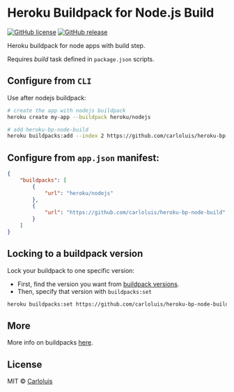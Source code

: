# Heroku Buildpack for Node.js Build

[![GitHub license](https://img.shields.io/github/license/carloluis/heroku-bp-node-build.svg)](https://github.com/carloluis/heroku-bp-node-build/blob/master/LICENSE)
[![GitHub release](https://img.shields.io/github/release/carloluis/heroku-bp-node-build.svg)](https://github.com/carloluis/heroku-bp-node-build/releases)

Heroku buildpack for node apps with build step.

Requires _build_ task defined in `package.json` scripts.

## Configure from `CLI`

Use after nodejs buildpack:

```bash
# create the app with nodejs buildpack
heroku create my-app --buildpack heroku/nodejs

# add heroku-bp-node-build
heroku buildpacks:add --index 2 https://github.com/carloluis/heroku-bp-node-build
```

## Configure from `app.json` manifest:

```json
{
    "buildpacks": [
        {
            "url": "heroku/nodejs"
        },
        {
            "url": "https://github.com/carloluis/heroku-bp-node-build"
        }
    ]
}
```

## Locking to a buildpack version

Lock your buildpack to one specific version:
* First, find the version you want from [buildpack versions](https://github.com/carloluis/heroku-bp-node-build/releases).
* Then, specify that version with `buildpacks:set`

```bash
heroku buildpacks:set https://github.com/carloluis/heroku-bp-node-build#v0.1.0 -a my-app
```

## More

More info on buildpacks [here](https://devcenter.heroku.com/articles/buildpacks).

## License

MIT © [Carloluis](https://github.com/carloluis)
